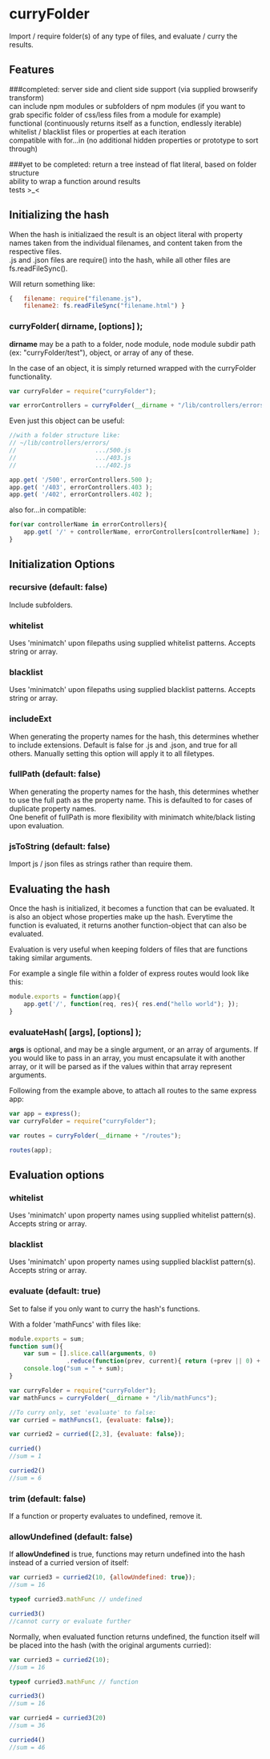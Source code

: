# curryFolder

Import / require folder(s) of any type of files, and evaluate / curry the results.

## Features

###completed:
server side and client side support (via supplied browserify transform)  
can include npm modules or subfolders of npm modules (if you want to grab specific folder of css/less files from a module for example)  
functional (continuously returns itself as a function, endlessly iterable)  
whitelist / blacklist files or properties at each iteration  
compatible with for...in (no additional hidden properties or prototype to sort through)

###yet to be completed:
return a tree instead of flat literal, based on folder structure  
ability to wrap a function around results  
tests >_<

## Initializing the hash

When the hash is initializaed the result is an object literal with property names taken from the individual filenames, and content taken from the respective files.  
.js and .json files are require() into the hash, while all other files are fs.readFileSync().  

Will return something like:
```javascript
{ 	filename: require("filename.js"), 
	filename2: fs.readFileSync("filename.html") }
```

### curryFolder( dirname, [options] );

**dirname** may be a path to a folder, node module, node module subdir path (ex: "curryFolder/test"), object, or array of any of these.

In the case of an object, it is simply returned wrapped with the curryFolder functionality.

```javascript
var curryFolder = require("curryFolder");

var errorControllers = curryFolder(__dirname + "/lib/controllers/errors");
```

Even just this object can be useful:
```javascript
//with a folder structure like:
// ~/lib/controllers/errors/
//                      .../500.js
//                      .../403.js
//                      .../402.js

app.get( '/500', errorControllers.500 );
app.get( '/403', errorControllers.403 );
app.get( '/402', errorControllers.402 );
```

also for...in compatible:
```javascript
for(var controllerName in errorControllers){
	app.get( '/' + controllerName, errorControllers[controllerName] );
}
```

## Initialization Options

### recursive (default: false) 

Include subfolders.

### whitelist

Uses 'minimatch' upon filepaths using supplied whitelist patterns.  Accepts string or array.

### blacklist

Uses 'minimatch' upon filepaths using supplied blacklist patterns.  Accepts string or array.

### includeExt

When generating the property names for the hash, this determines whether to include extensions.  Default is false for .js and .json, and true for all others.  Manually setting this option will apply it to all filetypes.

### fullPath (default: false)

When generating the property names for the hash, this determines whether to use the full path as the property name.  This is defaulted to for cases of duplicate property names.  
One benefit of fullPath is more flexibility with minimatch white/black listing upon evaluation.

### jsToString (default: false)

Import js / json files as strings rather than require them.

## Evaluating the hash

Once the hash is initialized, it becomes a function that can be evaluated.  It is also an object whose properties make up the hash.  Everytime the function is evaluated, it returns another function-object that can also be evaluated.

Evaluation is very useful when keeping folders of files that are functions taking similar arguments.  

For example a single file within a folder of express routes would look like this:
```javascript
module.exports = function(app){
	app.get('/', function(req, res){ res.end("hello world"); });
}
```

### evaluateHash( [args], [options] );

**args** is optional, and may be a single argument, or an array of arguments.  If you would like to pass in an array, you must encapsulate it with another array, or it will be parsed as if the values within that array represent arguments.

Following from the example above, to attach all routes to the same express app:
```javascript
var app = express();
var curryFolder = require("curryFolder");

var routes = curryFolder(__dirname + "/routes");

routes(app);
```

## Evaluation options

### whitelist

Uses 'minimatch' upon property names using supplied whitelist pattern(s).  Accepts string or array.

### blacklist

Uses 'minimatch' upon property names using supplied blacklist pattern(s).  Accepts string or array.

### evaluate (default: true)

Set to false if you only want to curry the hash's functions.

With a folder 'mathFuncs' with files like:
```javascript
module.exports = sum;
function sum(){
	var sum = [].slice.call(arguments, 0)
				.reduce(function(prev, current){ return (+prev || 0) + (+current || 0); });
	console.log("sum = " + sum);
}
```

```javascript
var curryFolder = require("curryFolder");
var mathFuncs = curryFolder(__dirname + "/lib/mathFuncs");

//To curry only, set 'evaluate' to false:
var curried = mathFuncs(1, {evaluate: false});

var curried2 = curried([2,3], {evaluate: false});

curried()
//sum = 1

curried2()
//sum = 6
```

### trim (default: false)

If a function or property evaluates to undefined, remove it.

### allowUndefined (default: false)

If **allowUndefined** is true, functions may return undefined into the hash instead of a curried version of itself:

```javascript
var curried3 = curried2(10, {allowUndefined: true});
//sum = 16

typeof curried3.mathFunc // undefined

curried3()
//cannot curry or evaluate further
```

Normally, when evaluated function returns undefined, the function itself will be placed into the hash (with the original arguments curried):

```javascript
var curried3 = curried2(10);
//sum = 16

typeof curried3.mathFunc // function

curried3()
//sum = 16

var curried4 = curried3(20)
//sum = 36

curried4()
//sum = 46
```
